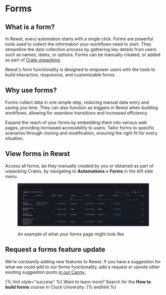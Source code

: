 # Forms

## What is a form?

In Rewst, every automation starts with a single click. _Forms_ are powerful tools used to collect the information your workflows need to start. They streamline the data collection process by gathering key details from users such as names, dates, or options. Forms can be manually created, or added as part of [Crate unpacking](https://docs.rewst.help/prebuilt-automations/crates#unpack-a-crate).&#x20;

Rewst's form functionality is designed to empower users with the tools to build interactive, responsive, and customizable forms.&#x20;

## Why use forms?

Forms collect data in one simple step, reducing manual data entry and saving you time. They can also function as triggers in Rewst when building workflows, allowing for seamless transitions and increased efficiency.&#x20;

Expand the reach of your forms by embedding them into various web pages, providing increased accessibility to users. Tailor forms to specific scenarios through cloning and modification, ensuring the right fit for every situation.

## View forms in Rewst

Access all forms, be they manually created by you or obtained as part of unpacking Crates, by navigating to **Automations > Forms** in the left side menu.

<figure><img src="../../.gitbook/assets/Forms home.png" alt=""><figcaption><p>An example of what your forms page might look like</p></figcaption></figure>

## Request a forms feature update

We’re constantly adding new features to Rewst. If you have a suggestion for what we could add to our forms functionality, add a request or upvote other existing suggestion posts [in our Canny.](https://rewst.canny.io/integrations)

{% hint style="success" %}
Want to learn more? Search for the **How to build forms** course in Cluck University.
{% endhint %}
